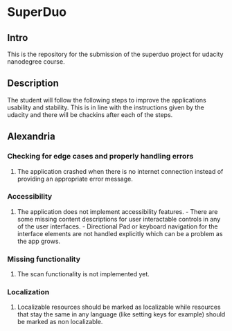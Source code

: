 # SuperDuo
## Intro
This is the repository for the submission of the superduo project for udacity nanodegree course.

## Description
The student will follow the following steps to improve the applications usability and stability. This is in line with the instructions given by the udacity and there will be chackins after each of the steps.

## Alexandria
### Checking for edge cases and properly handling errors
  1. The application crashed when there is no internet connection instead of providing an appropriate error message.
  
### Accessibility
  1. The application does not implement accessibility features.
    - There are some missing content descriptions for user interactable controls in any of the user interfaces.
    - Directional Pad or keyboard navigation for the interface elements are not handled explicitly which can be a problem as the app grows.

### Missing functionality
  1. The scan functionality is not implemented yet.

### Localization
  1. Localizable resources should be marked as localizable while resources that stay the same in any language (like setting keys for example) should be marked as non localizable.
  
